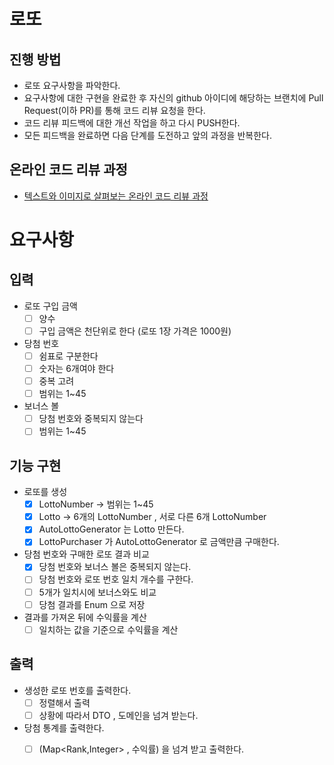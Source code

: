 # 로또

## 진행 방법

* 로또 요구사항을 파악한다.
* 요구사항에 대한 구현을 완료한 후 자신의 github 아이디에 해당하는 브랜치에 Pull Request(이하 PR)를 통해 코드 리뷰 요청을 한다.
* 코드 리뷰 피드백에 대한 개선 작업을 하고 다시 PUSH한다.
* 모든 피드백을 완료하면 다음 단계를 도전하고 앞의 과정을 반복한다.

## 온라인 코드 리뷰 과정

* [텍스트와 이미지로 살펴보는 온라인 코드 리뷰 과정](https://github.com/next-step/nextstep-docs/tree/master/codereview)

# 요구사항

## 입력

- 로또 구입 금액
    - [ ] 양수
    - [ ] 구입 금액은 천단위로 한다 (로또 1장 가격은 1000원)
- 당첨 번호
    - [ ] 쉼표로 구분한다
    - [ ] 숫자는 6개여야 한다
    - [ ] 중복 고려
    - [ ] 범위는 1~45
- 보너스 볼
    - [ ] 당첨 번호와 중복되지 않는다
    - [ ] 범위는 1~45

## 기능 구현

- 로또를 생성
    - [x] LottoNumber ->  범위는 1~45
    - [x] Lotto -> 6개의 LottoNumber , 서로 다른 6개 LottoNumber
    - [X] AutoLottoGenerator 는 Lotto 만든다.
    - [x] LottoPurchaser 가 AutoLottoGenerator 로 금액만큼 구매한다.

- 당첨 번호와 구매한 로또 결과 비교
    - [X] 당첨 번호와 보너스 볼은 중복되지 않는다.
    - [ ] 당첨 번호와 로또 번호 일치 개수를 구한다.
    - [ ] 5개가 일치시에 보너스와도 비교
    - [ ] 당첨 결과를 Enum 으로 저장

- 결과를 가져온 뒤에 수익률을 계산
    - [ ] 일치하는 값을 기준으로 수익률을 계산

## 출력

- 생성한 로또 번호를 출력한다.
    - [ ] 정렬해서 출력
    - [ ] 상황에 따라서 DTO , 도메인을 넘겨 받는다.

- 당첨 통계를 출력한다.
    - [ ] (Map<Rank,Integer> , 수익률) 을 넘겨 받고 출력한다.


